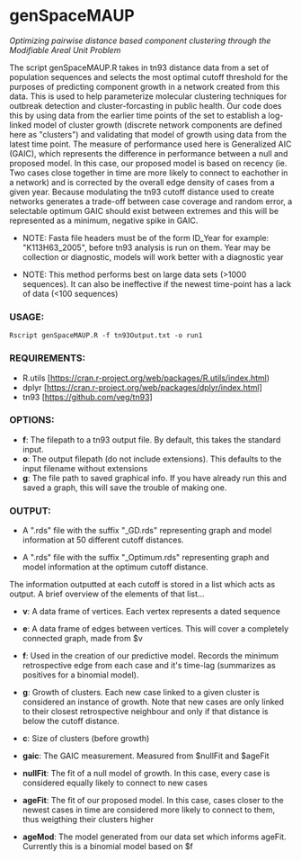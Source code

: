 # genSpaceMAUP
*Optimizing pairwise distance based component clustering through the Modifiable Areal Unit Problem*

The script genSpaceMAUP.R takes in tn93 distance data from a set of population sequences and selects the most optimal cutoff threshold for the purposes of predicting component growth in a network created from this data. This is used to help parameterize molecular clustering techniques for outbreak detection and cluster-forcasting in public health. Our code does this by using data from the earlier time points of the set to establish a log-linked model of cluster growth (discrete network components are defined here as "clusters") and validating that model of growth using data from the latest time point. The measure of performance used here is Generalized AIC (GAIC), which represents the difference in performance between a null and proposed model. In this case, our proposed model is based on recency (ie. Two cases close together in time are more likely to connect to eachother in a network) and is corrected by the overall edge density of cases from a given year. Because modulating the tn93 cutoff distance used to create networks generates a trade-off between case coverage and random error, a selectable optimum GAIC should exist between extremes and this will be represented as a minimum, negative spike in GAIC.


* NOTE: Fasta file headers must be of the form ID_Year for example: "K113H63_2005", before tn93 analysis is run on them. Year may be collection or diagnostic, models will work better with a diagnostic year
  
* NOTE: This method performs best on large data sets (>1000 sequences). It can also be ineffective if the newest time-point has a lack of data (<100 sequences)


### USAGE:

`Rscript genSpaceMAUP.R -f tn93Output.txt -o run1`


### REQUIREMENTS:

* R.utils [https://cran.r-project.org/web/packages/R.utils/index.html)
* dplyr [https://cran.r-project.org/web/packages/dplyr/index.html]
* tn93 [https://github.com/veg/tn93]


### OPTIONS:

* **f**: The filepath to a tn93 output file. By default, this takes the standard input.
* **o**: The output filepath (do not include extensions). This defaults to the input filename without extensions
* **g**: The file path to saved graphical info. If you have already run this and saved a graph, this will save the trouble of making one.

### OUTPUT:

* A ".rds" file with the suffix "_GD.rds" representing graph and model information at 50 different cutoff distances. 

* A ".rds" file with the suffix "_Optimum.rds" representing graph and model information at the optimum cutoff distance. 


The information outputted at each cutoff is stored in a list which acts as output. A brief overview of the elements of that list...

* **v**: A data frame of vertices. Each vertex represents a dated sequence

* **e**: A data frame of edges between vertices. This will cover a completely connected graph, made from $v

* **f**: Used in the creation of our predictive model. Records the minimum retrospective edge from each case and it's time-lag 
(summarizes as positives for a binomial model).

* **g**: Growth of clusters. Each new case linked to a given cluster is considered an instance of growth. Note that new cases are only linked to their closest retrospective neighbour and only if that distance is below the cutoff distance.

* **c**: Size of clusters (before growth)

* **gaic**: The GAIC measurement. Measured from $nullFit and $ageFit

* **nullFit**: The fit of a null model of growth. In this case, every case is considered equally likely to connect to new cases

* **ageFit**: The fit of our proposed model. In this case, cases closer to the newest cases in time are considered more likely to connect to them, thus weigthing their clusters higher

* **ageMod**: The model generated from our data set which informs ageFit. Currently this is a binomial model based on $f
